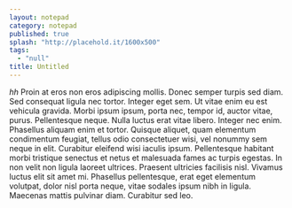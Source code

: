 ```yaml
---
layout: notepad
category: notepad
published: true
splash: "http://placehold.it/1600x500"
tags: 
  - "null"
title: Untitled
---
```



*hh* Proin at eros non eros adipiscing mollis. Donec semper turpis sed diam. Sed consequat ligula nec tortor. Integer eget sem. Ut vitae enim eu est vehicula gravida. Morbi ipsum ipsum, porta nec, tempor id, auctor vitae, purus. Pellentesque neque. Nulla luctus erat vitae libero. Integer nec enim. Phasellus aliquam enim et tortor. Quisque aliquet, quam elementum condimentum feugiat, tellus odio consectetuer wisi, vel nonummy sem neque in elit. Curabitur eleifend wisi iaculis ipsum. Pellentesque habitant morbi tristique senectus et netus et malesuada fames ac turpis egestas. In non velit non ligula laoreet ultrices. Praesent ultricies facilisis nisl. Vivamus luctus elit sit amet mi. Phasellus pellentesque, erat eget elementum volutpat, dolor nisl porta neque, vitae sodales ipsum nibh in ligula. Maecenas mattis pulvinar diam. Curabitur sed leo.
